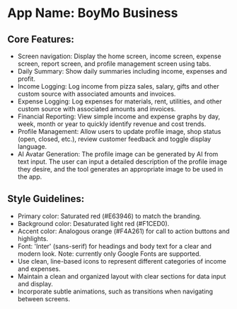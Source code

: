 # **App Name**: BoyMo Business

## Core Features:

- Screen navigation: Display the home screen, income screen, expense screen, report screen, and profile management screen using tabs.
- Daily Summary: Show daily summaries including income, expenses and profit.
- Income Logging: Log income from pizza sales, salary, gifts and other custom source with associated amounts and invoices.
- Expense Logging: Log expenses for materials, rent, utilities, and other custom source with associated amounts and invoices.
- Financial Reporting: View simple income and expense graphs by day, week, month or year to quickly identify revenue and cost trends.
- Profile Management: Allow users to update profile image, shop status (open, closed, etc.), review customer feedback and toggle display language.
- AI Avatar Generation: The profile image can be generated by AI from text input. The user can input a detailed description of the profile image they desire, and the tool generates an appropriate image to be used in the app.

## Style Guidelines:

- Primary color: Saturated red (#E63946) to match the branding.
- Background color: Desaturated light red (#F1CED0).
- Accent color: Analogous orange (#F4A261) for call to action buttons and highlights.
- Font: 'Inter' (sans-serif) for headings and body text for a clear and modern look. Note: currently only Google Fonts are supported.
- Use clean, line-based icons to represent different categories of income and expenses.
- Maintain a clean and organized layout with clear sections for data input and display.
- Incorporate subtle animations, such as transitions when navigating between screens.